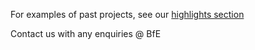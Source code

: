 <link href="https://unpkg.com/tailwindcss@^2/dist/tailwind.min.css" rel="stylesheet">

<p>For examples of past projects, see our <a class="font-bold text-black hover:text-black hover:underline" href="/highlights">highlights section</a></p>
<p>Contact us with any enquiries @ BfE</p>
